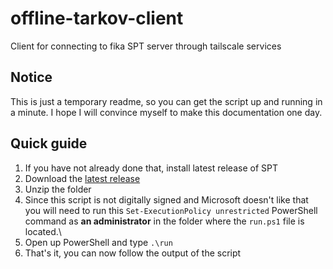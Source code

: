 # offline-tarkov-client
Client for connecting to fika SPT server through tailscale services

## Notice
This is just a temporary readme, so you can get the script up and running in a minute. I hope I will convince myself to make this documentation one day.

## Quick guide
1. If you have not already done that, install latest release of SPT
2. Download the [latest release](https://github.com/ARCL01/offline-tarkov-client/releases)
3. Unzip the folder
4. Since this script is not digitally signed and Microsoft doesn't like that you will need to run this ```Set-ExecutionPolicy unrestricted``` PowerShell command as **an administrator** in the folder where the ```run.ps1``` file is located.\
5. Open up PowerShell and type ```.\run```
6. That's it, you can now follow the output of the script

